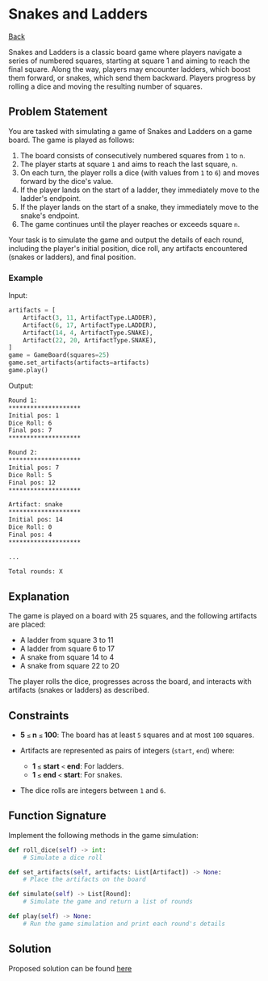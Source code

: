 # Snakes and Ladders

[Back](/OtherChallenges/other_challenges.md)

Snakes and Ladders is a classic board game where players navigate a series of numbered squares, starting at square 1 and aiming to reach the final square. Along the way, players may encounter ladders, which boost them forward, or snakes, which send them backward. Players progress by rolling a dice and moving the resulting number of squares.

## Problem Statement

You are tasked with simulating a game of Snakes and Ladders on a game board. The game is played as follows:

1. The board consists of consecutively numbered squares from `1` to `n`.
2. The player starts at square `1` and aims to reach the last square, `n`.
3. On each turn, the player rolls a dice (with values from `1` to `6`) and moves forward by the dice's value.
4. If the player lands on the start of a ladder, they immediately move to the ladder's endpoint.
5. If the player lands on the start of a snake, they immediately move to the snake's endpoint.
6. The game continues until the player reaches or exceeds square `n`.

Your task is to simulate the game and output the details of each round, including the player's initial position, dice roll, any artifacts encountered (snakes or ladders), and final position.

### Example

Input:
```python
artifacts = [
    Artifact(3, 11, ArtifactType.LADDER),
    Artifact(6, 17, ArtifactType.LADDER),
    Artifact(14, 4, ArtifactType.SNAKE),
    Artifact(22, 20, ArtifactType.SNAKE),
]
game = GameBoard(squares=25)
game.set_artifacts(artifacts=artifacts)
game.play()
```

Output:
```bash
Round 1:
********************
Initial pos: 1
Dice Roll: 6
Final pos: 7
********************

Round 2:
********************
Initial pos: 7
Dice Roll: 5
Final pos: 12
********************

Artifact: snake
********************
Initial pos: 14
Dice Roll: 0
Final pos: 4
********************

...

Total rounds: X
```

## Explanation

The game is played on a board with 25 squares, and the following artifacts are placed:

- A ladder from square 3 to 11
- A ladder from square 6 to 17
- A snake from square 14 to 4
- A snake from square 22 to 20

The player rolls the dice, progresses across the board, and interacts with artifacts (snakes or ladders) as described.

## Constraints

- **5** `≤` **n** `≤` **100**: The board has at least `5` squares and at most `100` squares.

- Artifacts are represented as pairs of integers (`start`, `end`) where:
    - **1** `≤` **start** `<` **end**: For ladders.
    - **1** `≤` **end** `<` **start**: For snakes.
- The dice rolls are integers between `1` and `6`.

## Function Signature

Implement the following methods in the game simulation:

```python
def roll_dice(self) -> int:
    # Simulate a dice roll

def set_artifacts(self, artifacts: List[Artifact]) -> None:
    # Place the artifacts on the board

def simulate(self) -> List[Round]:
    # Simulate the game and return a list of rounds

def play(self) -> None:
    # Run the game simulation and print each round's details
```

## Solution

Proposed solution can be found [here](/OtherChallenges/Snakes_and_Ladders/snakes_and_ladders.py)
